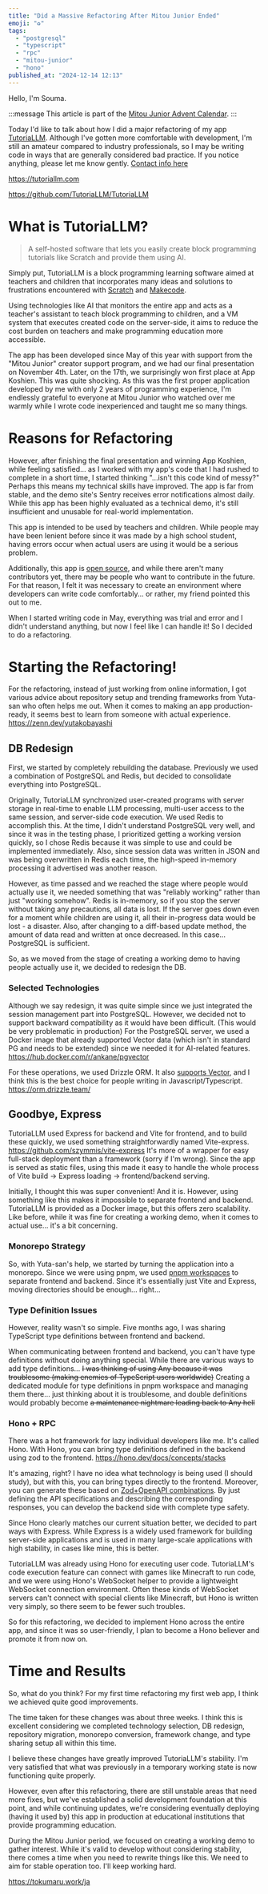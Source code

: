 ```yaml
---
title: "Did a Massive Refactoring After Mitou Junior Ended"
emoji: "♻️"
tags:
  - "postgresql"
  - "typescript"
  - "rpc"
  - "mitou-junior"
  - "hono"
published_at: "2024-12-14 12:13"
---
```


Hello, I'm Souma.

:::message
This article is part of the [Mitou Junior Advent Calendar](https://adventar.org/calendars/10825).
:::

Today I'd like to talk about how I did a major refactoring of my app [TutoriaLLM](https://tutoriallm.com). Although I've gotten more comfortable with development, I'm still an amateur compared to industry professionals, so I may be writing code in ways that are generally considered bad practice. If you notice anything, please let me know gently. [Contact info here](https://tokumaru.work/ja)

https://tutoriallm.com

https://github.com/TutoriaLLM/TutoriaLLM

# What is TutoriaLLM?

> A self-hosted software that lets you easily create block programming tutorials like Scratch and provide them using AI.

Simply put, TutoriaLLM is a block programming learning software aimed at teachers and children that incorporates many ideas and solutions to frustrations encountered with [Scratch](https://scratch.mit.edu/) and [Makecode](https://makecode.microbit.org/).

Using technologies like AI that monitors the entire app and acts as a teacher's assistant to teach block programming to children, and a VM system that executes created code on the server-side, it aims to reduce the cost burden on teachers and make programming education more accessible.

The app has been developed since May of this year with support from the "Mitou Junior" creator support program, and we had our final presentation on November 4th. Later, on the 17th, we surprisingly won first place at App Koshien. This was quite shocking. As this was the first proper application developed by me with only 2 years of programming experience, I'm endlessly grateful to everyone at Mitou Junior who watched over me warmly while I wrote code inexperienced and taught me so many things.

# Reasons for Refactoring

However, after finishing the final presentation and winning App Koshien, while feeling satisfied... as I worked with my app's code that I had rushed to complete in a short time, I started thinking "...isn't this code kind of messy?" Perhaps this means my technical skills have improved. The app is far from stable, and the demo site's Sentry receives error notifications almost daily. While this app has been highly evaluated as a technical demo, it's still insufficient and unusable for real-world implementation.

This app is intended to be used by teachers and children. While people may have been lenient before since it was made by a high school student, having errors occur when actual users are using it would be a serious problem.

Additionally, this app is [open source](https://github.com/TutoriaLLM/TutoriaLLM), and while there aren't many contributors yet, there may be people who want to contribute in the future. For that reason, I felt it was necessary to create an environment where developers can write code comfortably... or rather, my friend pointed this out to me.

When I started writing code in May, everything was trial and error and I didn't understand anything, but now I feel like I can handle it! So I decided to do a refactoring.

# Starting the Refactoring!

For the refactoring, instead of just working from online information, I got various advice about repository setup and trending frameworks from Yuta-san who often helps me out. When it comes to making an app production-ready, it seems best to learn from someone with actual experience.
https://zenn.dev/yutakobayashi

## DB Redesign

First, we started by completely rebuilding the database.
Previously we used a combination of PostgreSQL and Redis, but decided to consolidate everything into PostgreSQL.

Originally, TutoriaLLM synchronized user-created programs with server storage in real-time to enable LLM processing, multi-user access to the same session, and server-side code execution. We used Redis to accomplish this. At the time, I didn't understand PostgreSQL very well, and since it was in the testing phase, I prioritized getting a working version quickly, so I chose Redis because it was simple to use and could be implemented immediately. Also, since session data was written in JSON and was being overwritten in Redis each time, the high-speed in-memory processing it advertised was another reason.

However, as time passed and we reached the stage where people would actually use it, we needed something that was "reliably working" rather than just "working somehow". Redis is in-memory, so if you stop the server without taking any precautions, all data is lost. If the server goes down even for a moment while children are using it, all their in-progress data would be lost - a disaster. Also, after changing to a diff-based update method, the amount of data read and written at once decreased. In this case... PostgreSQL is sufficient.

So, as we moved from the stage of creating a working demo to having people actually use it, we decided to redesign the DB.

### Selected Technologies

Although we say redesign, it was quite simple since we just integrated the session management part into PostgreSQL. However, we decided not to support backward compatibility as it would have been difficult. (This would be very problematic in production)
For the PostgreSQL server, we used a Docker image that already supported Vector data (which isn't in standard PG and needs to be extended) since we needed it for AI-related features.
https://hub.docker.com/r/ankane/pgvector

For these operations, we used Drizzle ORM. It also [supports Vector](https://orm.drizzle.team/docs/guides/vector-similarity-search), and I think this is the best choice for people writing in Javascript/Typescript.
https://orm.drizzle.team/

## Goodbye, Express

TutoriaLLM used Express for backend and Vite for frontend, and to build these quickly, we used something straightforwardly named Vite-express.
https://github.com/szymmis/vite-express
It's more of a wrapper for easy full-stack deployment than a framework (sorry if I'm wrong). Since the app is served as static files, using this made it easy to handle the whole process of Vite build → Express loading → frontend/backend serving.

Initially, I thought this was super convenient! And it is. However, using something like this makes it impossible to separate frontend and backend.
TutoriaLLM is provided as a Docker image, but this offers zero scalability. Like before, while it was fine for creating a working demo, when it comes to actual use... it's a bit concerning.

### Monorepo Strategy

So, with Yuta-san's help, we started by turning the application into a monorepo. Since we were using pnpm, we used [pnpm workspaces](https://pnpm.io/ja/next/workspaces) to separate frontend and backend. Since it's essentially just Vite and Express, moving directories should be enough... right...

### Type Definition Issues

However, reality wasn't so simple. Five months ago, I was sharing TypeScript type definitions between frontend and backend.

When communicating between frontend and backend, you can't have type definitions without doing anything special. While there are various ways to add type definitions... ~~I was thinking of using Any because it was troublesome (making enemies of TypeScript users worldwide)~~
Creating a dedicated module for type definitions in pnpm workspace and managing them there... just thinking about it is troublesome, and double definitions would probably become ~~a maintenance nightmare leading back to Any hell~~

### Hono + RPC

There was a hot framework for lazy individual developers like me. It's called Hono.
With Hono, you can bring type definitions defined in the backend using zod to the frontend.
https://hono.dev/docs/concepts/stacks

It's amazing, right? I have no idea what technology is being used (I should study), but with this, you can bring types directly to the frontend. Moreover, you can generate these based on [Zod+OpenAPI combinations](https://hono.dev/examples/zod-openapi). By just defining the API specifications and describing the corresponding responses, you can develop the backend side with complete type safety.

Since Hono clearly matches our current situation better, we decided to part ways with Express. While Express is a widely used framework for building server-side applications and is used in many large-scale applications with high stability, in cases like mine, this is better.

TutoriaLLM was already using Hono for executing user code.
TutoriaLLM's code execution feature can connect with games like Minecraft to run code, and we were using Hono's WebSocket helper to provide a lightweight WebSocket connection environment. Often these kinds of WebSocket servers can't connect with special clients like Minecraft, but Hono is written very simply, so there seem to be fewer such troubles.

So for this refactoring, we decided to implement Hono across the entire app, and since it was so user-friendly, I plan to become a Hono believer and promote it from now on.

# Time and Results

So, what do you think?
For my first time refactoring my first web app, I think we achieved quite good improvements.

The time taken for these changes was about three weeks. I think this is excellent considering we completed technology selection, DB redesign, repository migration, monorepo conversion, framework change, and type sharing setup all within this time.

I believe these changes have greatly improved TutoriaLLM's stability. I'm very satisfied that what was previously in a temporary working state is now functioning quite properly.

However, even after this refactoring, there are still unstable areas that need more fixes, but we've established a solid development foundation at this point, and while continuing updates, we're considering eventually deploying (having it used by) this app in production at educational institutions that provide programming education.

During the Mitou Junior period, we focused on creating a working demo to gather interest. While it's valid to develop without considering stability, there comes a time when you need to rewrite things like this. We need to aim for stable operation too. I'll keep working hard.

https://tokumaru.work/ja
